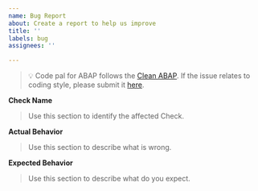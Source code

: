 ```yaml
---
name: Bug Report
about: Create a report to help us improve
title: ''
labels: bug
assignees: ''

---
```


> 💡 Code pal for ABAP follows the [Clean ABAP](https://github.com/SAP/styleguides/blob/main/clean-abap/CleanABAP.md). If the issue relates to coding style, please submit it [here](https://github.com/SAP/styleguides/issues). 

**Check Name**
> Use this section to identify the affected Check.

**Actual Behavior**
> Use this section to describe what is wrong.

**Expected Behavior**
> Use this section to describe what do you expect.
